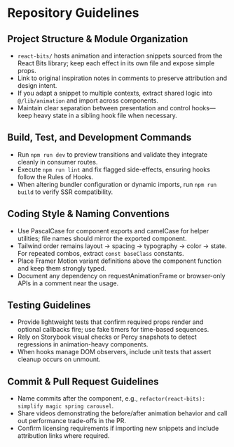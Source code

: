 # Repository Guidelines

## Project Structure & Module Organization
- `react-bits/` hosts animation and interaction snippets sourced from the React Bits library; keep each effect in its own file and expose simple props.
- Link to original inspiration notes in comments to preserve attribution and design intent.
- If you adapt a snippet to multiple contexts, extract shared logic into `@/lib/animation` and import across components.
- Maintain clear separation between presentation and control hooks—keep heavy state in a sibling hook file when necessary.

## Build, Test, and Development Commands
- Run `npm run dev` to preview transitions and validate they integrate cleanly in consumer routes.
- Execute `npm run lint` and fix flagged side-effects, ensuring hooks follow the Rules of Hooks.
- When altering bundler configuration or dynamic imports, run `npm run build` to verify SSR compatibility.

## Coding Style & Naming Conventions
- Use PascalCase for component exports and camelCase for helper utilities; file names should mirror the exported component.
- Tailwind order remains layout → spacing → typography → color → state. For repeated combos, extract `const baseClass` constants.
- Place Framer Motion variant definitions above the component function and keep them strongly typed.
- Document any dependency on requestAnimationFrame or browser-only APIs in a comment near the usage.

## Testing Guidelines
- Provide lightweight tests that confirm required props render and optional callbacks fire; use fake timers for time-based sequences.
- Rely on Storybook visual checks or Percy snapshots to detect regressions in animation-heavy components.
- When hooks manage DOM observers, include unit tests that assert cleanup occurs on unmount.

## Commit & Pull Request Guidelines
- Name commits after the component, e.g., `refactor(react-bits): simplify magic spring carousel`.
- Share videos demonstrating the before/after animation behavior and call out performance trade-offs in the PR.
- Confirm licensing requirements if importing new snippets and include attribution links where required.
